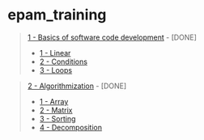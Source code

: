 # epam_training
> [1 - Basics of software code development](https://github.com/9bagel/epam_training/tree/master/src/com/epam/basics_of_software_code_development) - [DONE]
>- [1 - Linear](https://github.com/9bagel/epam_training/tree/master/src/com/epam/basics_of_software_code_development/linear)
>- [2 - Conditions](https://github.com/9bagel/epam_training/tree/master/src/com/epam/basics_of_software_code_development/condition)
>- [3 - Loops](https://github.com/9bagel/epam_training/tree/master/src/com/epam/basics_of_software_code_development/loop)


> [2 - Algorithmization](https://github.com/9bagel/epam_training/tree/master/src/com/epam/algorithmization) - [DONE]
>- [1 - Array](https://github.com/9bagel/epam_training/tree/master/src/com/epam/algorithmization/array)
>- [2 - Matrix](https://github.com/9bagel/epam_training/tree/master/src/com/epam/algorithmization/matrix)
>- [3 - Sorting](https://github.com/9bagel/epam_training/tree/master/src/com/epam/algorithmization/sort)
>- [4 - Decomposition](https://github.com/9bagel/epam_training/tree/master/src/com/epam/algorithmization/decomposition)

